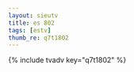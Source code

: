 ```yaml
--- 
layout: sieutv
title: es 802
tags: [estv]
thumb_re: q7t1802
---
```

{% include tvadv key="q7t1802" %} 

